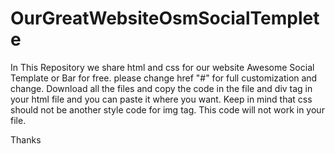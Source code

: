 # OurGreatWebsiteOsmSocialTemplete
In This Repository we share html and css for our website Awesome Social Template or  Bar for free. please change href "#" for full customization and change.
Download all the files and copy the code in the file and div tag in your html file and you can paste it where you want.
Keep in mind that css should not be another style code for img tag. This code will not work in your file.

Thanks
